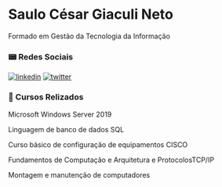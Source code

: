 # Saulo César Giaculi Neto

 Formado em Gestão da Tecnologia da Informação


### 📟 Redes Sociais
[![linkedin](https://img.shields.io/badge/linkedin-0A66C2?style=for-the-badge&logo=linkedin&logoColor=white)](https://www.linkedin.com/SauloGiaculi)
[![twitter](https://img.shields.io/badge/twitter-1DA1F2?style=for-the-badge&logo=twitter&logoColor=white)](https://twitter.com/SauloGiaculi)


### 📕 Cursos Relizados
Microsoft Windows Server 2019

Linguagem de banco de dados SQL

Curso básico de configuração de equipamentos CISCO

Fundamentos de Computação e Arquitetura e ProtocolosTCP/IP

Montagem e manutenção de computadores

